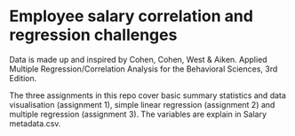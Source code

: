 # Employee salary correlation and regression challenges
Data is made up and inspired by Cohen, Cohen, West & Aiken. Applied Multiple Regression/Correlation Analysis for the Behavioral Sciences, 3rd Edition.

The three assignments in this repo cover basic summary statistics and data visualisation (assignment 1), simple linear regression (assignment 2) and multiple regression (assignment 3).
The variables are explain in Salary metadata.csv.
